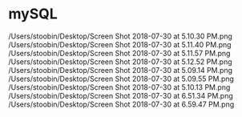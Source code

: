 # mySQL
/Users/stoobin/Desktop/Screen Shot 2018-07-30 at 5.10.30 PM.png
/Users/stoobin/Desktop/Screen Shot 2018-07-30 at 5.11.40 PM.png
/Users/stoobin/Desktop/Screen Shot 2018-07-30 at 5.11.57 PM.png
/Users/stoobin/Desktop/Screen Shot 2018-07-30 at 5.12.52 PM.png
/Users/stoobin/Desktop/Screen Shot 2018-07-30 at 5.09.14 PM.png
/Users/stoobin/Desktop/Screen Shot 2018-07-30 at 5.09.55 PM.png
/Users/stoobin/Desktop/Screen Shot 2018-07-30 at 5.10.13 PM.png
/Users/stoobin/Desktop/Screen Shot 2018-07-30 at 6.51.34 PM.png
/Users/stoobin/Desktop/Screen Shot 2018-07-30 at 6.59.47 PM.png
